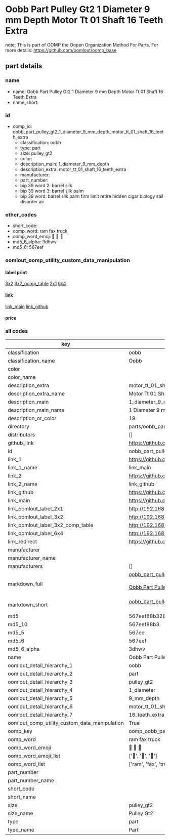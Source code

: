 # Oobb Part Pulley Gt2 1 Diameter 9 mm Depth Motor Tt 01 Shaft 16 Teeth Extra  

note: This is part of OOMP the Oopen Organization Method For Parts. For more details: https://github.com/oomlout/oomp_base

##  part details
  







### name
* name: Oobb Part Pulley Gt2 1 Diameter 9 mm Depth Motor Tt 01 Shaft 16 Teeth Extra
* name_short: 
### id
* oomp_id: oobb_part_pulley_gt2_1_diameter_9_mm_depth_motor_tt_01_shaft_16_teeth_extra
  * classification: oobb
  * type: part
  * size: pulley_gt2
  * color: 
  * description_main: 1_diameter_9_mm_depth
  * description_extra: motor_tt_01_shaft_16_teeth_extra
  * manufacturer: 
  * part_number: 
  * bip 39 word 2: barrel silk
  * bip 39 word 3: barrel silk palm
  * bip 39 word: barrel silk palm firm limit retire hidden cigar biology sail disorder air

### other_codes
* short_code: 
* oomp_word: ram fax truck
* oomp_word_emoji :ram: :fax: :truck:
* md5_6_alpha: 3dhwv
* md5_6: 567eef






### oomlout_oomp_utility_custom_data_manipulation
#### label print
[3x2](http://192.168.1.245:1112/?label=oomp%203dhwv)
[3x2_oomp_table](http://192.168.1.108:1112/?label=oomp%203dhwv)
[2x1](http://192.168.1.242:1112/?label=oomp%203dhwv)
[6x4](http://192.168.1.55:1112/?label=oomp%203dhwv)    

#### link

[link_main](https://github.com/oomlout/oomlout_oomp_version_1_messy/tree/main/parts/oobb_part_pulley_gt2_1_diameter_9_mm_depth_motor_tt_01_shaft_16_teeth_extra) [link_github](https://github.com/oomlout/oomlout_oomp_version_1_messy/tree/main/parts/oobb_part_pulley_gt2_1_diameter_9_mm_depth_motor_tt_01_shaft_16_teeth_extra)                             

#### price







### all codes 
| key | value |  
| --- | --- |  
| classification | oobb |  
| classification_name | Oobb |  
| color |  |  
| color_name |  |  
| description_extra | motor_tt_01_shaft_16_teeth_extra |  
| description_extra_name | Motor Tt 01 Shaft 16 Teeth Extra |  
| description_main | 1_diameter_9_mm_depth |  
| description_main_name | 1 Diameter 9 mm Depth |  
| description_or_color | 19 |  
| directory | parts/oobb_part_pulley_gt2_1_diameter_9_mm_depth_motor_tt_01_shaft_16_teeth_extra |  
| distributors | [] |  
| github_link | https://github.com/oomlout/oomlout_oomp_part_src/tree/main/parts/oobb_part_pulley_gt2_1_diameter_9_mm_depth_motor_tt_01_shaft_16_teeth_extra |  
| id | oobb_part_pulley_gt2_1_diameter_9_mm_depth_motor_tt_01_shaft_16_teeth_extra |  
| link_1 | https://github.com/oomlout/oomlout_oomp_version_1_messy/tree/main/parts/oobb_part_pulley_gt2_1_diameter_9_mm_depth_motor_tt_01_shaft_16_teeth_extra |  
| link_1_name | link_main |  
| link_2 | https://github.com/oomlout/oomlout_oomp_version_1_messy/tree/main/parts/oobb_part_pulley_gt2_1_diameter_9_mm_depth_motor_tt_01_shaft_16_teeth_extra |  
| link_2_name | link_github |  
| link_github | https://github.com/oomlout/oomlout_oomp_version_1_messy/tree/main/parts/oobb_part_pulley_gt2_1_diameter_9_mm_depth_motor_tt_01_shaft_16_teeth_extra |  
| link_main | https://github.com/oomlout/oomlout_oomp_version_1_messy/tree/main/parts/oobb_part_pulley_gt2_1_diameter_9_mm_depth_motor_tt_01_shaft_16_teeth_extra |  
| link_oomlout_label_2x1 | http://192.168.1.242:1112/?label=oomp%203dhwv |  
| link_oomlout_label_3x2 | http://192.168.1.245:1112/?label=oomp%203dhwv |  
| link_oomlout_label_3x2_oomp_table | http://192.168.1.108:1112/?label=oomp%203dhwv |  
| link_oomlout_label_6x4 | http://192.168.1.55:1112/?label=oomp%203dhwv |  
| link_redirect | https://github.com/oomlout/oomlout_oomp_version_1_messy/tree/main/parts/oobb_part_pulley_gt2_1_diameter_9_mm_depth_motor_tt_01_shaft_16_teeth_extra |  
| manufacturer |  |  
| manufacturer_name |  |  
| manufacturers | [] |  
| markdown_full | [oobb_part_pulley_gt2_1_diameter_9_mm_depth_motor_tt_01_shaft_16_teeth_extra](none)<br>[](none)<br>[Oobb Part Pulley Gt2 1 Diameter 9 Mm Depth Motor Tt 01 Shaft 16 Teeth Extra](none)<br><br> |  
| markdown_short | [oobb_part_pulley_gt2_1_diameter_9_mm_depth_motor_tt_01_shaft_16_teeth_extra](none)<br><br> |  
| md5 | 567eef88b328ed6edfc0f5753eb22096 |  
| md5_10 | 567eef88b3 |  
| md5_5 | 567ee |  
| md5_6 | 567eef |  
| md5_6_alpha | 3dhwv |  
| name | Oobb Part Pulley Gt2 1 Diameter 9 mm Depth Motor Tt 01 Shaft 16 Teeth Extra |  
| oomlout_detail_hierarchy_1 | oobb |  
| oomlout_detail_hierarchy_2 | part |  
| oomlout_detail_hierarchy_3 | pulley_gt2 |  
| oomlout_detail_hierarchy_4 | 1_diameter |  
| oomlout_detail_hierarchy_5 | 9_mm_depth |  
| oomlout_detail_hierarchy_6 | motor_tt_01_shaft |  
| oomlout_detail_hierarchy_7 | 16_teeth_extra |  
| oomlout_oomp_utility_custom_data_manipulation | True |  
| oomp_key | oomp_oobb_part_pulley_gt2_1_diameter_9_mm_depth_motor_tt_01_shaft_16_teeth_extra |  
| oomp_word | ram fax truck |  
| oomp_word_emoji | :ram: :fax: :truck: |  
| oomp_word_emoji_list | [':ram:', ':fax:', ':truck:'] |  
| oomp_word_list | ['ram', 'fax', 'truck'] |  
| part_number |  |  
| part_number_name |  |  
| short_code |  |  
| short_name |  |  
| size | pulley_gt2 |  
| size_name | Pulley Gt2 |  
| type | part |  
| type_name | Part |  
